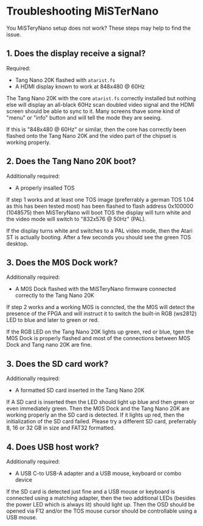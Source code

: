 # Troubleshooting MiSTerNano

You MiSTeryNano setup does not work? These steps may
help to find the issue.

## 1. Does the display receive a signal?

Required:

- Tang Nano 20K flashed with ```atarist.fs```
- A HDMI display known to work at 848x480 @ 60Hz

The Tang Nano 20K with the core ```atarist.fs``` correctly installed
but nothing else will display an all-black 60Hz scan doubled video
signal and the HDMI screen should be able to sync to it. Many screens
thave some kind of "menu" or "info" button and will tell the mode they
are seeing.

If this is "848x480 @ 60Hz" or similar, then the core has correctly
been flashed onto the Tang Nano 20K and the video part of the chipset
is working properly.

## 2. Does the Tang Nano 20K boot?

Additionally required:

- A properly insalled TOS

If step 1 works and at least one TOS image (preferrably a german TOS
1.04 as this has been tested most) has been flashed to flash address
0x100000 (1048575) then MiSTeryNano will boot TOS the display will
turn white and the video mode will switch to "832x576 @ 50Hz" (PAL).

If the display turns white and switches to a PAL video mode, then
the Atari ST is actually booting. After a few seconds you should see
the green TOS desktop.

## 3. Does the M0S Dock work?

Additionally required:

- A M0S Dock flashed with the MiSTeryNano firmware connected
  correctly to the Tang Nano 20K

If step 2 works and a working M0S is conncted, the the M0S
will detect the presence of the FPGA and will instruct it
to switch the built-in RGB (ws2812) LED to blue and later
to green or red.

If the RGB LED on the Tang Nano 20K lights up green, red or
blue, tgen the M0S Dock is properly flashed and most of the
connections between M0S Dock and Tang nano 20K are fine.

## 3. Does the SD card work?

Additionally required:

- A formatted SD card inserted in the Tang Nano 20K

If A SD card is inserted then the LED should light up blue and then
green or even immediately green. Then the M0S Dock and the Tang Nano
20K are working properly an the SD card is detected. If it lights up red,
then the initialization of the SD card failed. Please try a different
SD card, preferrably 8, 16 or 32 GB in size and FAT32 formatted.

## 4. Does USB host work?

Additionally required:

- A USB C-to USB-A adapter and a USB mouse, keyboard or combo device

If the SD card is detected just fine and a USB mouse or keyboard is
connected using a matching adapter, then the two additional LEDs
(besides the power LED which is always lit) should light up. Then
the OSD should be opened via F12 and/or the TOS mouse cursor should
be controllable using a USB mouse.



